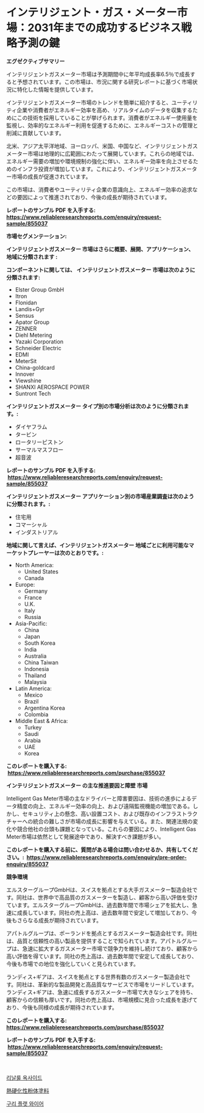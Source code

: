 <p><h1>インテリジェント・ガス・メーター市場：2031年までの成功するビジネス戦略予測の鍵</h1></p><p><strong>エグゼクティブサマリー</strong></p>
<p><p>インテリジェントガスメーター市場は予測期間中に年平均成長率6.5％で成長すると予想されています。この市場は、市況に関する研究レポートに基づく市場状況に特化した情報を提供しています。</p><p>インテリジェントガスメーター市場のトレンドを簡単に紹介すると、ユーティリティ企業や消費者がエネルギー効率を高め、リアルタイムのデータを収集するためにこの技術を採用していることが挙げられます。消費者がエネルギー使用量を監視し、効率的なエネルギー利用を促進するために、エネルギーコストの管理と削減に貢献しています。</p><p>北米、アジア太平洋地域、ヨーロッパ、米国、中国など、インテリジェントガスメーター市場は地理的に広範囲にわたって展開しています。これらの地域では、エネルギー需要の増加や環境規制の強化に伴い、エネルギー効率を向上させるためのインフラ投資が増加しています。これにより、インテリジェントガスメーター市場の成長が促進されています。</p><p>この市場は、消費者やユーティリティ企業の意識向上、エネルギー効率の追求などの要因によって推進されており、今後の成長が期待されています。</p></p>
<p><strong>レポートのサンプル PDF を入手する: <a href="https://www.reliableresearchreports.com/enquiry/request-sample/855037">https://www.reliableresearchreports.com/enquiry/request-sample/855037</a></strong></p>
<p><strong>市場セグメンテーション:</strong></p>
<p><strong> インテリジェントガスメーター 市場はさらに概要、展開、アプリケーション、地域に分類されます :</strong></p>
<p><strong>コンポーネントに関しては、 インテリジェントガスメーター 市場は次のように分類されます: &nbsp;</strong></p>
<p><ul><li>Elster Group GmbH</li><li>Itron</li><li>Flonidan</li><li>Landis+Gyr</li><li>Sensus</li><li>Apator Group</li><li>ZENNER</li><li>Diehl Metering</li><li>Yazaki Corporation</li><li>Schneider Electric</li><li>EDMI</li><li>MeterSit</li><li>China-goldcard</li><li>Innover</li><li>Viewshine</li><li>SHANXI AEROSPACE POWER</li><li>Suntront Tech</li></ul></p>
<p><strong> インテリジェントガスメーター タイプ別の市場分析は次のように分類されます。:</strong></p>
<p><ul><li>ダイヤフラム</li><li>タービン</li><li>ロータリーピストン</li><li>サーマルマスフロー</li><li>超音波</li></ul></p>
<p><strong>レポートのサンプル PDF を入手する: &nbsp;<a href="https://www.reliableresearchreports.com/enquiry/request-sample/855037">https://www.reliableresearchreports.com/enquiry/request-sample/855037</a></strong></p>
<p><strong> インテリジェントガスメーター アプリケーション別の市場産業調査は次のように分類されます。:</strong></p>
<p><ul><li>住宅用</li><li>コマーシャル</li><li>インダストリアル</li></ul></p>
<p><strong>地域に関して言えば、インテリジェントガスメーター 地域ごとに利用可能なマーケットプレーヤーは次のとおりです。:</strong></p>
<p><ul>
    <li>
        North America:
        <ul>
            <li>United States</li>
            <li>Canada</li>
        </ul>
    </li>
    <li>
        Europe:
        <ul>
            <li>Germany</li>
            <li>France</li>
            <li>U.K.</li>
            <li>Italy</li>
            <li>Russia</li>
        </ul>
    </li>
    <li>
        Asia-Pacific:
        <ul>
            <li>China</li>
            <li>Japan</li>
            <li>South Korea</li>
            <li>India</li>
            <li>Australia</li>
            <li>China Taiwan</li>
            <li>Indonesia</li>
            <li>Thailand</li>
            <li>Malaysia</li>
        </ul>
    </li>
    <li>
        Latin America:
        <ul>
            <li>Mexico</li>
            <li>Brazil</li>
            <li>Argentina Korea</li>
            <li>Colombia</li>
        </ul>
    </li>
    <li>
        Middle East & Africa:
        <ul>
            <li>Turkey</li>
            <li>Saudi</li>
            <li>Arabia</li>
            <li>UAE</li>
            <li>Korea</li>
        </ul>
    </li>
    </ul></p>
<p><strong>このレポートを購入する: &nbsp;<a href="https://www.reliableresearchreports.com/purchase/855037">https://www.reliableresearchreports.com/purchase/855037</a></strong></p>
<p><strong>インテリジェントガスメーター の主な推進要因と障壁 市場</strong></p>
<p><p>Intelligent Gas Meter市場の主なドライバーと障害要因は、技術の進歩によるデータ精度の向上、エネルギー効率の向上、および遠隔監視機能の増加である。しかし、セキュリティ上の懸念、高い設置コスト、および既存のインフラストラクチャーへの統合の難しさが市場の成長に影響を与えている。また、関連法規の変化や競合他社の台頭も課題となっている。これらの要因により、Intelligent Gas Meter市場は依然として発展途中であり、解決すべき課題が多い。</p></p>
<p><strong>このレポートを購入する前に、質問がある場合は問い合わせるか、共有してください。:&nbsp; <a href="https://www.reliableresearchreports.com/enquiry/pre-order-enquiry/855037">https://www.reliableresearchreports.com/enquiry/pre-order-enquiry/855037</a></strong></p>
<p><strong>競争環境</strong></p>
<p><p>エルスターグループGmbHは、スイスを拠点とする大手ガスメーター製造会社です。同社は、世界中で高品質のガスメーターを製造し、顧客から高い評価を受けています。エルスターグループGmbHは、過去数年間で市場シェアを拡大し、急速に成長しています。同社の売上高は、過去数年間で安定して増加しており、今後もさらなる成長が期待されています。</p><p>アパトルグループは、ポーランドを拠点とするガスメーター製造会社です。同社は、品質と信頼性の高い製品を提供することで知られています。アパトルグループは、急速に拡大するガスメーター市場で競争力を維持し続けており、顧客から高い評価を得ています。同社の売上高は、過去数年間で安定して成長しており、今後も市場での地位を強化していくと見られています。</p><p>ランディス+ギアは、スイスを拠点とする世界有数のガスメーター製造会社です。同社は、革新的な製品開発と高品質なサービスで市場をリードしています。ランディス+ギアは、急速に成長するガスメーター市場で大きなシェアを持ち、顧客からの信頼も厚いです。同社の売上高は、市場規模に見合った成長を遂げており、今後も同様の成長が期待されています。</p></p>
<p><strong>このレポートを購入する: &nbsp; <a href="https://www.reliableresearchreports.com/purchase/855037">https://www.reliableresearchreports.com/purchase/855037</a></strong></p>
<p><strong>レポートのサンプル PDF を入手する: &nbsp;<a href="https://www.reliableresearchreports.com/enquiry/request-sample/855037">https://www.reliableresearchreports.com/enquiry/request-sample/855037</a></strong><strong></strong></p>
<p>&nbsp;</p>
<p><p><a href="https://medium.com/@porterhntz2023/%EB%A6%AC%EB%82%A0%EB%A3%B0-%EC%82%B0%ED%99%94%EB%AC%BC-%EC%8B%9C%EC%9E%A5-2031%EB%85%84%EA%B9%8C%EC%A7%80%EC%9D%98-%ED%8A%B8%EB%A0%8C%EB%93%9C-%EC%98%88%EC%B8%A1-%EB%B0%8F-%EA%B2%BD%EC%9F%81-%EB%B6%84%EC%84%9D-33275c7d7693">리날룰 옥사이드</a></p><p><a href="https://medium.com/@camerondowd204/%E3%82%B5%E3%83%BC%E3%83%A2%E3%82%BB%E3%83%83%E3%83%88%E7%B2%89%E4%BD%93%E5%A1%97%E8%A3%85%E5%B8%82%E5%A0%B4%E3%81%AE%E5%88%86%E6%9E%90-%E3%82%B0%E3%83%AD%E3%83%BC%E3%83%90%E3%83%AB%E7%94%A3%E6%A5%AD%E3%81%AE%E8%A6%8B%E9%80%9A%E3%81%97%E3%81%A8%E4%BA%88%E6%B8%AC-2024%E5%B9%B4%E3%81%8B%E3%82%892031%E5%B9%B4-0e3590a1c38f">熱硬化性粉体塗料</a></p><p><a href="https://medium.com/@bubblebutt879567/%EA%B5%AC%EB%A6%AC-%ED%94%8C%EB%9E%AB-%EC%99%80%EC%9D%B4%EC%96%B4-%EC%8B%9C%EC%9E%A5-%EA%B7%9C%EB%AA%A8-cagr-%ED%8A%B8%EB%A0%8C%EB%93%9C-2024-2030-1d96e0d17b60">구리 플랫 와이어</a></p></p>